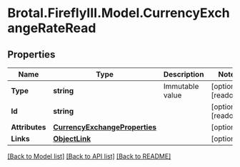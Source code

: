 # Brotal.FireflyIII.Model.CurrencyExchangeRateRead

## Properties

Name | Type | Description | Notes
------------ | ------------- | ------------- | -------------
**Type** | **string** | Immutable value | [optional] [readonly] 
**Id** | **string** |  | [optional] [readonly] 
**Attributes** | [**CurrencyExchangeProperties**](CurrencyExchangeProperties.md) |  | [optional] 
**Links** | [**ObjectLink**](ObjectLink.md) |  | [optional] 

[[Back to Model list]](../../README.md#documentation-for-models) [[Back to API list]](../../README.md#documentation-for-api-endpoints) [[Back to README]](../../README.md)

